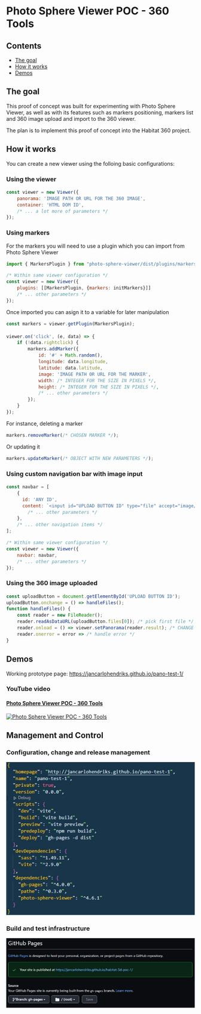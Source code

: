 # Photo Sphere Viewer POC - 360 Tools

## Contents
- [The goal](#the-goal)
- [How it works](#how-it-works)
- [Demos](#demos)

## The goal
This proof of concept was built for experimenting with Photo Sphere Viewer, as well as with its features such as markers positioning, markers list and 360 image upload and import to the 360 viewer.

The plan is to implement this proof of concept into the Habitat 360 project.

## How it works
You can create a new viewer using the folloing basic configurations:


### Using the viewer
```js
const viewer = new Viewer({
	panorama: 'IMAGE PATH OR URL FOR THE 360 IMAGE',
	container: 'HTML DOM ID',
	/* ... a lot more of parameters */
});
```

### Using markers
For the markers you will need to use a plugin which you can import from Photo Sphere Viewer
```js
import { MarkersPlugin } from "photo-sphere-viewer/dist/plugins/markers";
```

```js
/* Within same viewer configuration */
const viewer = new Viewer({
	plugins: [[MarkersPlugin, {markers: initMarkers}]]
	/* ... other parameters */
});
```

Once imported you can asign it to a variable for later manipulation
```js
const markers = viewer.getPlugin(MarkersPlugin);

viewer.on('click', (e, data) => {
	if (!data.rightclick) {
		markers.addMarker({
			id: '#' + Math.random(),
			longitude: data.longitude,
			latitude: data.latitude,
			image: 'IMAGE PATH OR URL FOR THE MARKER',
			width: /* INTEGER FOR THE SIZE IN PIXELS */,
			height: /* INTEGER FOR THE SIZE IN PIXELS */,
			/* ... other parameters */
		});
	}
});
```

For instance, deleting a marker
```js
markers.removeMarker(/* CHOSEN MARKER */);
```

Or updating it
```js
markers.updateMarker(/* OBJECT WITH NEW PARAMETERS */);
```

### Using custom navigation bar with image input
```js
const navbar = [
	{
	  id: 'ANY ID',
	  content: `<input id="UPLOAD BUTTON ID" type="file" accept="image/*" name="myFiles">`,
		/* ... other parameters */
	},
	/* ... other navigation items */
];
```
```js
/* Within same viewer configuration */
const viewer = new Viewer({
	navbar: navbar,
	/* ... other parameters */
});
```

### Using the 360 image uploaded
```js
const uploadButton = document.getElementById('UPLOAD BUTTON ID');
uploadButton.onchange = () => handleFiles();
function handleFiles() {
	const reader = new FileReader();
	reader.readAsDataURL(uploadButton.files[0]); /* pick first file */
	reader.onload = () => viewer.setPanorama(reader.result); /* CHANGE VIEWER IMAGE */
	reader.onerror = error => /* handle error */
}
```

## Demos

Working prototype page: https://jancarlohendriks.github.io/pano-test-1/

### YouTube video
#### [Photo Sphere Viewer POC - 360 Tools](https://www.youtube.com/watch?v=oeGMcHm011g)
[![Photo Sphere Viewer POC - 360 Tools](https://img.youtube.com/vi/oeGMcHm011g/0.jpg)](https://www.youtube.com/watch?v=oeGMcHm011g "Photo Sphere Viewer POC - 360 Tools")


## Management and Control

### Configuration, change and release management
![Pano Config](./readme-docs/pano-config.jpg)

### Build and test infrastructure
![Pano Deploy](./readme-docs/pano-deploy.jpg)